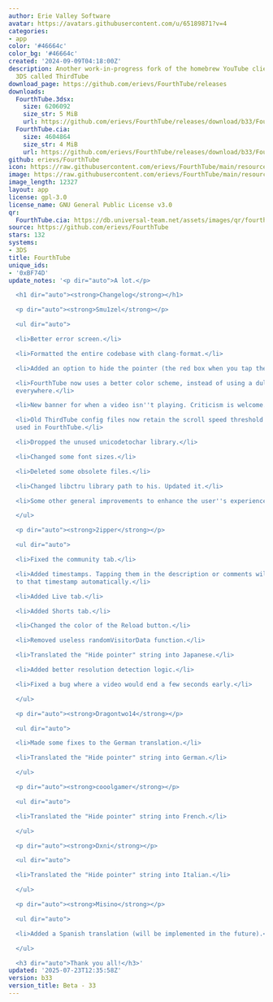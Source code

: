 ```yaml
---
author: Erie Valley Software
avatar: https://avatars.githubusercontent.com/u/65189871?v=4
categories:
- app
color: '#46664c'
color_bg: '#46664c'
created: '2024-09-09T04:18:00Z'
description: Another work-in-progress fork of the homebrew YouTube client for the
  3DS called ThirdTube
download_page: https://github.com/erievs/FourthTube/releases
downloads:
  FourthTube.3dsx:
    size: 6206092
    size_str: 5 MiB
    url: https://github.com/erievs/FourthTube/releases/download/b33/FourthTube.3dsx
  FourthTube.cia:
    size: 4604864
    size_str: 4 MiB
    url: https://github.com/erievs/FourthTube/releases/download/b33/FourthTube.cia
github: erievs/FourthTube
icon: https://raw.githubusercontent.com/erievs/FourthTube/main/resource/icon.png
image: https://raw.githubusercontent.com/erievs/FourthTube/main/resource/banner_legacy.png
image_length: 12327
layout: app
license: gpl-3.0
license_name: GNU General Public License v3.0
qr:
  FourthTube.cia: https://db.universal-team.net/assets/images/qr/fourthtube-cia.png
source: https://github.com/erievs/FourthTube
stars: 132
systems:
- 3DS
title: FourthTube
unique_ids:
- '0xBF74D'
update_notes: '<p dir="auto">A lot.</p>

  <h1 dir="auto"><strong>Changelog</strong></h1>

  <p dir="auto"><strong>Smu1zel</strong></p>

  <ul dir="auto">

  <li>Better error screen.</li>

  <li>Formatted the entire codebase with clang-format.</li>

  <li>Added an option to hide the pointer (the red box when you tap the screen).</li>

  <li>FourthTube now uses a better color scheme, instead of using a dull blue nearly
  everywhere.</li>

  <li>New banner for when a video isn''t playing. Criticism is welcome.</li>

  <li>Old ThirdTube config files now retain the scroll speed threshold value set when
  used in FourthTube.</li>

  <li>Dropped the unused unicodetochar library.</li>

  <li>Changed some font sizes.</li>

  <li>Deleted some obsolete files.</li>

  <li>Changed libctru library path to his. Updated it.</li>

  <li>Some other general improvements to enhance the user''s experience (TM)</li>

  </ul>

  <p dir="auto"><strong>2ipper</strong></p>

  <ul dir="auto">

  <li>Fixed the community tab.</li>

  <li>Added timestamps. Tapping them in the description or comments will jump you
  to that timestamp automatically.</li>

  <li>Added Live tab.</li>

  <li>Added Shorts tab.</li>

  <li>Changed the color of the Reload button.</li>

  <li>Removed useless randomVisitorData function.</li>

  <li>Translated the "Hide pointer" string into Japanese.</li>

  <li>Added better resolution detection logic.</li>

  <li>Fixed a bug where a video would end a few seconds early.</li>

  </ul>

  <p dir="auto"><strong>Dragontwo14</strong></p>

  <ul dir="auto">

  <li>Made some fixes to the German translation.</li>

  <li>Translated the "Hide pointer" string into German.</li>

  </ul>

  <p dir="auto"><strong>cooolgamer</strong></p>

  <ul dir="auto">

  <li>Translated the "Hide pointer" string into French.</li>

  </ul>

  <p dir="auto"><strong>Dxni</strong></p>

  <ul dir="auto">

  <li>Translated the "Hide pointer" string into Italian.</li>

  </ul>

  <p dir="auto"><strong>Misino</strong></p>

  <ul dir="auto">

  <li>Added a Spanish translation (will be implemented in the future).</li>

  </ul>

  <h3 dir="auto">Thank you all!</h3>'
updated: '2025-07-23T12:35:58Z'
version: b33
version_title: Beta - 33
---
```

